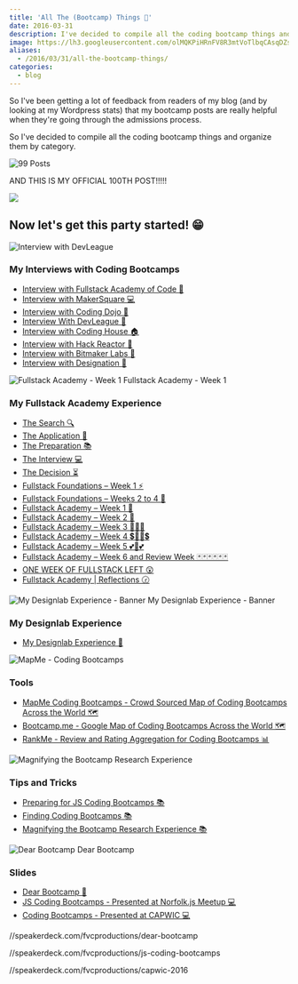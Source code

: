 ```yaml
---
title: 'All The (Bootcamp) Things 🎉'
date: 2016-03-31
description: I've decided to compile all the coding bootcamp things and organize them by category. ALSO THIS IS MY 100th POST!
image: https://lh3.googleusercontent.com/olMQKPiHRnFV8R3mtVoTlbqCAsqDZs5iT0RVlTMSiBzDQIkQbbPL0Lgrb2_pc3l5Fm-VCdAXXtuHbiJle41IFzoHJitGHNymemXEroJcWQLARWHhimdzYeK-qJo-Fn8WJYwy5VbOh8XKmCb1qcNfUQ5hqj1uIos3-fd1yBmb07L14iEOCm-Kt2AheCmL28uBG9QjYDthlqIzcjMRx6rRmUpsQOcsu1IgTQ50vD7nl75pd1Vw_UovelKnYDbAJp4iRXNWtrjXJE_1fTMJAUGtGsvV-EUnCTsFcJzOVRD4HRrF_CSkSSke1HYtbrAj0UvSGmSMcpBSdgfu3VZKN2LI-HmvW4AKeV_5OhI8_MJUiCaToTafZVLjNWujIAijFMnuB5F79Lcn10bkCQMU1aaEcn3Zc10Hx_jtm_lnQPECmM1DYCxXK0P7MjaGM8HMdOaL4EXUYDYOXAAMUXLrsPR3yway4xG9IImxiM0BOOQqzOra25mxS47Zb6pa5YmyiLJ6hhHPobvMk2v0Me2ddW1Q-yD34E3_IzwgPBD2iCm9EC9N7zgkyErQ8aoyiijXh6xjVGaMfETq-G0DW874C4c36PXS3fTn-cO4r5gF7ByKvTtTHQO9WRd961Q1c-Wz5q3z=w1100-h560-no
aliases:
  - /2016/03/31/all-the-bootcamp-things/
categories:
  - blog
---
```


So I've been getting a lot of feedback from readers of my blog (and by looking at my Wordpress stats) that my bootcamp posts are really helpful when they're going through the admissions process.

So I've decided to compile all the coding bootcamp things and organize them by category.

![99 Posts](https://lh3.googleusercontent.com/-hwYfSJHVLZN1TUCPKp1IdKEsmf-xTCTxFAjOl_kN5mLEkjCBLhK22InnLh-MlVEeNVl0S4SWHOvDTj70L3bAHY3THtX6_vJzyZCfavZ1KZKiILVSHhn9hHjlXv2ea5LFFyts2QcOEm7uMIAikJ2S_koZw45pA7u8tmIijI43CXjW2SDalX71X_HcBIpWQ6YjI-ueUua3YNADyltbBsRoBnXCMN9P7lYV0NKDMBj5FfevjA-tTl12Ey8j8M-8P59N7jHjTq3elBdD-NegClssSvtwmb44SlX5gTOt2ec1p1jKSNd01qpvei0v1Qbub141DhTD4tWlBVHs14afr9PeA_wAeL6r8cPNVEnmNL1O51MJ0MGAmYk_uJ0Dsyuo5VmSGpcit1NZEQIXottg3WCaaQGH7GtKanRJo4RSyow9c5uJVr0R6x7hMxqEYR2w_ortj1I_Jn4hcOF9I70YFrwyx8tZF45Go6N2p1waPWDpC9O8pcHSvSRoWIgAx69PVBwU-OXJoUz2GkgL95sMBS6Sk3nwl37rAvNIt4y9vdy0P5RcrVkcgW8_oUc3lJZVIFBHBL8DZhGZKRfduLi_FsBnwluKg_p2wbL8l9Nxy0SEe3lxikxVnpEuKIaBL9h_bid=w529-h205-no)

AND THIS IS MY OFFICIAL 100TH POST!!!!!

![](https://media3.giphy.com/media/xeXEpUVvAxCV2/200.gif)

## Now let's get this party started! 😁

![Interview with DevLeague](https://lh3.googleusercontent.com/VCXdRNh2ZU5nqUBvygC0bhwE3QcufWxnZTjqmJDT8UvCnki8KvpavfTAweB28tR4tY_PWrwFpaqH-MDLWlcQ7ncOThhvKoEompcoKVlpMVKqNIZofjwumqQb6zf5GJbXctsQthnYyFXL9bcEM9gHfd09A5xnFYACY6H59tNhB7e-_DQyuf7YBnC22E8JrM-mDjquCSkveRSShD6ucYAQnjHNMEMtdFPeSciowA_jdsELgKVJgjRQdMbUyd0r3QwvsbZvOKU2ZBhPyIuzFEYoL8n2klNA3tJtiFMWoYVGqfarG4LpzgzKcJTihj2lKwC8xUPl3FYgSuSEuYLR1YMGe6GO5KpJAxV-EreAovbgunaR21-twKZT4W-74rkvAghUiG7_tUShSHxLT2rO-boeHkVXswZum2h178_T2tDg6IwxZtMvGLcQhIvl3rJe7T6jIOQZ0Gc4vww-wJHrb2BaLdWQX7PadXtxzqEtUNBN4rjpV9B5UsV_N9A-7yS_goju276FpWNT6T69vLmcRXmy5xp7gDnHACylNVt2hqjjsMLSXkFPc-UhcBLM3ycryXIA_6wZEwS3uLg5hI8INFBRzIrNdeA6ydzIZQrLTS7uBEsUMxHrJAHu3cIK_P-iLlrL=w573-h220-no)

### My Interviews with Coding Bootcamps

- [Interview with Fullstack Academy of Code 🗽](https://fvcproductions.com/blog/2014/12/28/interview-fullstack-academy/)
- [Interview with MakerSquare 💻](https://fvcproductions.com/blog/2015/01/14/interview-maker-square/)
- [Interview with Coding Dojo 🍜](https://fvcproductions.com/blog/2015/01/06/interview-coding-dojo/)
- [Interview With DevLeague 🌴](https://fvcproductions.com/blog/2015/01/06/interview-devleague/)
- [Interview with Coding House 🏠](https://fvcproductions.com/blog/2015/01/06/interview-coding-house/)
- [Interview with Hack Reactor 🔑](https://fvcproductions.com/blog/2015/01/05/interview-hack-reactor/)
- [Interview with Bitmaker Labs 🔬](https://fvcproductions.com/blog/2014/03/12/interview-bitmaker-labs/)
- [Interview with Designation 🎨](https://fvcproductions.com/blog/2015/01/06/interview-with-designation/)

![Fullstack Academy - Week 1](https://lh3.googleusercontent.com/fd9jJMsqeAkBCt2-M2q3MAX50t3akdckyKv295TKT7p5r2Yfi8P4lfzXyP_Ge4EVzC2GQYczqod39m5SgOw-WQ0WBvOViEJV3MVuI1WdutCbIulW97vyNpw_pv3YGURBXByhEHqItEOZG2pkQc7XTROq661TP0NQI7AuZAyw6kXs-Eym53-xmivanUdKh74TqLqqmHcuMhAu7O9U3ZzSEw7KIPLXNTi4fZ8rfFq57lcfzywHsBdKTI6UOv6m9DcYhZcPytDTLjlen-M3gdGZzRJPkVlIi5L4VjMHc5bjMfk-tTHbtkjoUxWaWejTVwwbz77E6LxjNRGHUDdnEomVLBbF4hjrsqiwGR6mSS_ECDm9MRVBT_K75wrrdVZxguN8I7QIj1EU63zpVUIwrtlglLoGNcWsCDQfSj5iVQC3V0qw5ENuLnK5B9anUtGr-Ye-e1wXnjDMA-X9hzKTPAGc94WzciaxH-LA3FCqCrvSdLzRKr97hoCxT0WNSwA5j7Q6Cwan37qZSjWorEXfdg54SSTmmHW7St4AvaL9icOBtHs455GTa7-dROFdKSE9ppeiaXuR6Rb0MZfb1Ui7T2RWdi-bSjbjS4IAio7Wzf_GmccZTdjYhanO-ifTXQeCTETX=w1140-h500-no) Fullstack Academy - Week 1

### My Fullstack Academy Experience

- [The Search 🔍](https://fvcproductions.com/blog/2014/12/27/a-short-operation-tips-tricks-4-coding-bootcamps/)
- [The Application 📝](https://fvcproductions.com/blog/2014/12/23/week-20/)
- [The Preparation 📚](https://fvcproductions.com/blog/2015/01/05/prepare-for-coding-bootcamps/)
- [The Interview 💻](https://fvcproductions.com/blog/2014/12/28/interview-fullstack-academy/)
- [The Decision ⏳](https://fvcproductions.com/blog/2015/04/13/what-to-do-week-negative-8/)
- [Fullstack Foundations – Week 1 ⚡](https://fvcproductions.com/blog/2015/05/17/fullstack-foundations-week-1/)
- [Fullstack Foundations – Weeks 2 to 4 🚀](https://fvcproductions.com/blog/2015/06/04/fullstack-foundations-goldman-sachs/)
- [Fullstack Academy – Week 1 💫](https://fvcproductions.com/blog/2015/06/13/first-week-at-fullstack-academy/)
- [Fullstack Academy – Week 2 👬](https://fvcproductions.com/blog/2015/06/20/fullstack-academy-week-2/)
- [Fullstack Academy – Week 3 🔦🔦🔦](https://fvcproductions.com/blog/2015/06/26/fullstack-academy-week-3/)
- [Fullstack Academy – Week 4 💲🔮🔮💲](https://fvcproductions.com/blog/2015/07/03/fullstack-academy-week-4/)
- [Fullstack Academy – Week 5 💕💓💕](https://fvcproductions.com/blog/2015/07/11/fullstack-academy-week-5/)
- [Fullstack Academy – Week 6 and Review Week 🃏🃏🃏🃏🃏🃏](https://fvcproductions.com/blog/2015/07/25/fullstack-academy-week-6-review-week/)
- [ONE WEEK OF FULLSTACK LEFT 😲](https://fvcproductions.com/blog/2015/08/19/one-week-left-of-fullstack/)
- [Fullstack Academy | Reflections 🕝](https://fvcproductions.com/blog/2015/08/30/fullstack-academy-reflections/)

![My Designlab Experience - Banner](https://lh3.googleusercontent.com/VPMDRXYL7Ybh0mLXMQ0m_4AYsJh2lidQONaa6smXHsWC9HbEBNhYpcJEnfejwd-bzU3ToNtBLSRuNcaeMg5rvaPutSy8j976wr8WWBc2d3FbO5qBg9RlFoG6mmvroKhMokeQfCymktvWueAr8GyWJfTX3cXzLP2xYVjzmDocymAleGV3o2l-jIk0qOfE6jT02soBjUb0fcn-vIXjT1TPkQD8EDcdE-3g3G6VHtEstqHDhnnpMaVMUdwQ6S4ikNWTVVz0JIwjEhaBO2jAaXb3pYEOntdrbmBx1LvhLtNll4K6b-CFfLp0JSBZPvmQckrxoZ66lv6pw9-Za8kNr9FdIM0nCGaVDHcYkdSmx0R6ZzBlW0o2ti4QeS6LADJ-TlzKqPQX1t30tlnTcNsrQpgAAZlmR514Rf5ZuoMCT0x3sOl_P_1m7EaUoHwixQz48ouCY7cCZGyUkew2C6zm3WmhD8Om96ReUESd5HqV5a9QzTMVuwKitzeMfDRBEu8h-kKKOntJ-8gyuAzYKON45qBPcTBqf7KhY8RNmcHzAcpO0QGVnvLgA0qDjJMS5neTjfpD92l-nUPDOx2rFUtWOp2l0qk9x3uAvPPoi392E1_x_Mr4ZAeXQ9QxdHQyZWkyr9Cs=w1904-h969-no) My Designlab Experience - Banner

### My Designlab Experience

- [My Designlab Experience 🎨](https://fvcproductions.com/blog/2015/10/21/my-designlab-experience)

![MapMe - Coding Bootcamps](https://lh3.googleusercontent.com/_OAN0zxXDtfuq-TOR5pTWxbXVWo6EGAhiIr-U2I68xSG-HAV89p0PPh5hEjWMlWR5YgLxsPI_yTB6LW5UlDjZirsq6FJAV5ifL6x2_KQ0EiMkBcIuydxPJn9njQGNveOGoXjYIsAcfdhkdyx5QXQP0IzY1PL-F2ak_hqqdKgOOGf0GqUNZByhUAe_5sPyf18A2zYnhEdwKsXUnFNmcfJLFLjms_477jz4LzLRstvOVLXgTLczis1StEynmElTL-ML5RdXVrtgcFbDwdXMixf7L8RJPeOV9KohvcfnyrlN_gLAnDtY2NodDASJwkicsPkta24ZUt9HLJD4djiQFULGATOI0MPUvyI_O8wOjI00NYs99rw7N1_e9PR92H_19EN9E2BduOPuLiEGL0m3vh4TIDYDx0B3f7D81rBTAL6sw6KJNmkY5vsG3TZMS-7cUCghkQfxqotE1HX8tzpRVFz2h-aGkSOUPbnWCUwSU_fjpquO1tQzHsIe-VjkgBVzXTTqyQjQGRhAT1Ux86V7MBWGVuFT6xjN81J460GPgwVSNQRM3FYoD0Eu4c8Hq3WKHV4hLkoDvQ24LSZY4Zsp76ieZDwdxpBi430vcnk_XmCmYQsl6Kna5I_NOEy4GkrFOIm=w394-h220-no)

### Tools

- [MapMe Coding Bootcamps - Crowd Sourced Map of Coding Bootcamps Across the World 🗺](https://mapme.com/coding-bootcamps)
- [Bootcamp.me - Google Map of Coding Bootcamps Across the World 🗺](https://bit.ly/bootcampme)
- [RankMe - Review and Rating Aggregation for Coding Bootcamps 📊](https://fvcproductions.com/portfolio/rankme/)

![Magnifying the Bootcamp Research Experience](https://lh3.googleusercontent.com/4jNC8_JSoHi9pQyY85LVlkFORCkFliYKoo7OF81HAvuS3LtQj_HUMqFj51dvKSRtM8-TgveJghA2S8XyuxMOSLPuru1Jl-R9t--a5A82mM3CwHxw25W95sGjGFGpopd9GM70M6r8dgEwi1XZkNqvPHXoCeHLgDx9KyAaXPVeYaXESPUZwBcldCYlTn_Rdj3vv1ImGb9EesaVgrZgWehEkpXRQBv9YCP0WdcvYmJ2NoyqZ6f3v7ILJkuxJw47WNq4ZEmsVhBDlnb5--L1TBtsUkgOfmrCVn-2gfIaBbgm0GZ1DvBpM5omt1iWCAJxgtVr7RkDcD_pwjz-ucZuMMsi1b9bSkSHtq7Fk9juiVQnFfXNRwxRKVS5yCb9dhDkb_IXpTSJcNFD4fOE5RmPF4HYCBedgF6xFm4VKCyDutEeGAOPqbq-5Ikh6MAPZqdx6pimyDL4C8fk-63PqcVmJOC31pXZEi3ncuGt3Wdc8N4OJeqdgtHdNsIFhEwt-pB4W7hV7kWxxjYMqmKW0M0oxuwsXXrdQYmy6cWQgTmdNz1UBl7HxKkDW8ibmpAgpgMML13DRQcMS8K6HaDYtbUT1wYYm7fVMSQn80gkkJXxXzF8KWvaNJ3nucWKIvaWhnuk_LQq=w578-h220-no)

### Tips and Tricks

- [Preparing for JS Coding Bootcamps 📚](https://fvcproductions.com/blog/2015/01/05/prepare-for-coding-bootcamps/)
- [Finding Coding Bootcamps 📚](https://fvcproductions.com/blog/2014/12/27/a-short-operation-tips-tricks-4-coding-bootcamps/)
- [Magnifying the Bootcamp Research Experience 📚](https://fvcproductions.com/blog/2014/11/10/magnifying-the-bootcamp-research-experience/)

![Dear Bootcamp](https://lh3.googleusercontent.com/luFqe7f7HpuHPd-FZe7abMV_QxtxubG3iFONuxlLpr8s2dnH4GVSUiIq7GzwQnKOhekx9kbUUvmBd_toJxeHXHcmxtxcBlo4C0lvcRgY46NDTm9Ek4Galm7WM8sN4vXrHU0rJdtBGe7XjtLwDy--mo6UXGaGdeUsgnz1589skN0YtB4rt5MbOD1T9U5Ff3Rn_rsGDW4usl-Qbu1TdpWKg0IwKFQKVReakPmkOh2NyqOrEkjBRs97lt9FhspGUiDGuY5iU0XmUMMDl9u4yvah4cgQFyP9naqFHRwz2j_gNotcpkH7RT2SKIJX-T7BehYmGQhaXzYnowI-V8oYQgI-bNtCll6sTqrIhtdH0C99cS8-5w7GKTBx8OF1swbKEMrsdoRCa9_pDrlU3chTvsDjL899VW5S3xiMGat0FgiYuc2p4p2Ua_tt4byoBlWRj9gqooIZkhWM98vTQiCAKTOrOyHPZOn6mKbgSm6hWZPZu8yBj1ihdF9ixzyrutnBX11d6xUcvDFPgB5CN3GVm0EnVpS2LYhMzlWwla_fx2rf139c70fTvjeV0mdxOh6XypLuD_f0Y9JqO34UPORHvzKJVmKxx-pEjuQDxF4hAcSbkzfw19FsAnTRRlozUbF0abzk=w290-h220-no) Dear Bootcamp

### Slides

- [Dear Bootcamp 📜](https://speakerdeck.com/fvcproductions/dear-bootcamp)
- [JS Coding Bootcamps - Presented at Norfolk.js Meetup 💻](https://speakerdeck.com/fvcproductions/js-coding-bootcamps)
- [Coding Bootcamps - Presented at CAPWIC 💻](https://speakerdeck.com/fvcproductions/capwic-2016)

//speakerdeck.com/fvcproductions/dear-bootcamp

//speakerdeck.com/fvcproductions/js-coding-bootcamps

//speakerdeck.com/fvcproductions/capwic-2016
